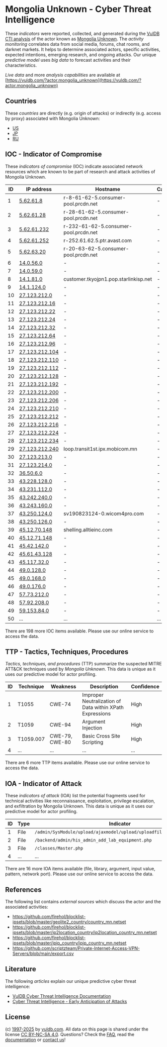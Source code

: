 # Mongolia Unknown - Cyber Threat Intelligence

These _indicators_ were reported, collected, and generated during the [VulDB CTI analysis](https://vuldb.com/?kb.cti) of the actor known as [Mongolia Unknown](https://vuldb.com/?actor.mongolia_unknown). The _activity monitoring_ correlates data from social media, forums, chat rooms, and darknet markets. It helps to determine associated actors, specific activities, expected intentions, emerging research, and ongoing attacks. Our unique _predictive model_ uses _big data_ to forecast activities and their characteristics.

_Live data_ and more _analysis capabilities_ are available at [https://vuldb.com/?actor.mongolia_unknown](https://vuldb.com/?actor.mongolia_unknown)

## Countries

These _countries_ are directly (e.g. origin of attacks) or indirectly (e.g. access by proxy) associated with Mongolia Unknown:

* [US](https://vuldb.com/?country.us)
* [JP](https://vuldb.com/?country.jp)
* [RU](https://vuldb.com/?country.ru)

## IOC - Indicator of Compromise

These _indicators of compromise_ (IOC) indicate associated network resources which are known to be part of research and attack activities of Mongolia Unknown.

ID | IP address | Hostname | Campaign | Confidence
-- | ---------- | -------- | -------- | ----------
1 | [5.62.61.8](https://vuldb.com/?ip.5.62.61.8) | r-8-61-62-5.consumer-pool.prcdn.net | - | High
2 | [5.62.61.28](https://vuldb.com/?ip.5.62.61.28) | r-28-61-62-5.consumer-pool.prcdn.net | - | High
3 | [5.62.61.232](https://vuldb.com/?ip.5.62.61.232) | r-232-61-62-5.consumer-pool.prcdn.net | - | High
4 | [5.62.61.252](https://vuldb.com/?ip.5.62.61.252) | r-252.61.62.5.ptr.avast.com | - | High
5 | [5.62.63.20](https://vuldb.com/?ip.5.62.63.20) | r-20-63-62-5.consumer-pool.prcdn.net | - | High
6 | [14.0.56.0](https://vuldb.com/?ip.14.0.56.0) | - | - | High
7 | [14.0.59.0](https://vuldb.com/?ip.14.0.59.0) | - | - | High
8 | [14.1.81.0](https://vuldb.com/?ip.14.1.81.0) | customer.tkyojpn1.pop.starlinkisp.net | - | High
9 | [14.1.124.0](https://vuldb.com/?ip.14.1.124.0) | - | - | High
10 | [27.123.212.0](https://vuldb.com/?ip.27.123.212.0) | - | - | High
11 | [27.123.212.16](https://vuldb.com/?ip.27.123.212.16) | - | - | High
12 | [27.123.212.22](https://vuldb.com/?ip.27.123.212.22) | - | - | High
13 | [27.123.212.24](https://vuldb.com/?ip.27.123.212.24) | - | - | High
14 | [27.123.212.32](https://vuldb.com/?ip.27.123.212.32) | - | - | High
15 | [27.123.212.64](https://vuldb.com/?ip.27.123.212.64) | - | - | High
16 | [27.123.212.96](https://vuldb.com/?ip.27.123.212.96) | - | - | High
17 | [27.123.212.104](https://vuldb.com/?ip.27.123.212.104) | - | - | High
18 | [27.123.212.110](https://vuldb.com/?ip.27.123.212.110) | - | - | High
19 | [27.123.212.112](https://vuldb.com/?ip.27.123.212.112) | - | - | High
20 | [27.123.212.128](https://vuldb.com/?ip.27.123.212.128) | - | - | High
21 | [27.123.212.192](https://vuldb.com/?ip.27.123.212.192) | - | - | High
22 | [27.123.212.200](https://vuldb.com/?ip.27.123.212.200) | - | - | High
23 | [27.123.212.206](https://vuldb.com/?ip.27.123.212.206) | - | - | High
24 | [27.123.212.210](https://vuldb.com/?ip.27.123.212.210) | - | - | High
25 | [27.123.212.212](https://vuldb.com/?ip.27.123.212.212) | - | - | High
26 | [27.123.212.216](https://vuldb.com/?ip.27.123.212.216) | - | - | High
27 | [27.123.212.224](https://vuldb.com/?ip.27.123.212.224) | - | - | High
28 | [27.123.212.234](https://vuldb.com/?ip.27.123.212.234) | - | - | High
29 | [27.123.212.240](https://vuldb.com/?ip.27.123.212.240) | loop.transit1st.ipx.mobicom.mn | - | High
30 | [27.123.213.0](https://vuldb.com/?ip.27.123.213.0) | - | - | High
31 | [27.123.214.0](https://vuldb.com/?ip.27.123.214.0) | - | - | High
32 | [36.50.6.0](https://vuldb.com/?ip.36.50.6.0) | - | - | High
33 | [43.228.128.0](https://vuldb.com/?ip.43.228.128.0) | - | - | High
34 | [43.231.112.0](https://vuldb.com/?ip.43.231.112.0) | - | - | High
35 | [43.242.240.0](https://vuldb.com/?ip.43.242.240.0) | - | - | High
36 | [43.243.160.0](https://vuldb.com/?ip.43.243.160.0) | - | - | High
37 | [43.250.124.0](https://vuldb.com/?ip.43.250.124.0) | sv190823124-0.wicom4pro.com | - | High
38 | [43.250.126.0](https://vuldb.com/?ip.43.250.126.0) | - | - | High
39 | [45.12.70.148](https://vuldb.com/?ip.45.12.70.148) | shelling.alltieinc.com | - | High
40 | [45.12.71.148](https://vuldb.com/?ip.45.12.71.148) | - | - | High
41 | [45.42.142.0](https://vuldb.com/?ip.45.42.142.0) | - | - | High
42 | [45.61.43.128](https://vuldb.com/?ip.45.61.43.128) | - | - | High
43 | [45.117.32.0](https://vuldb.com/?ip.45.117.32.0) | - | - | High
44 | [49.0.128.0](https://vuldb.com/?ip.49.0.128.0) | - | - | High
45 | [49.0.168.0](https://vuldb.com/?ip.49.0.168.0) | - | - | High
46 | [49.0.176.0](https://vuldb.com/?ip.49.0.176.0) | - | - | High
47 | [57.73.212.0](https://vuldb.com/?ip.57.73.212.0) | - | - | High
48 | [57.92.208.0](https://vuldb.com/?ip.57.92.208.0) | - | - | High
49 | [59.153.84.0](https://vuldb.com/?ip.59.153.84.0) | - | - | High
50 | ... | ... | ... | ...

There are 198 more IOC items available. Please use our online service to access the data.

## TTP - Tactics, Techniques, Procedures

_Tactics, techniques, and procedures_ (TTP) summarize the suspected MITRE ATT&CK techniques used by _Mongolia Unknown_. This data is unique as it uses our predictive model for actor profiling.

ID | Technique | Weakness | Description | Confidence
-- | --------- | -------- | ----------- | ----------
1 | T1055 | CWE-74 | Improper Neutralization of Data within XPath Expressions | High
2 | T1059 | CWE-94 | Argument Injection | High
3 | T1059.007 | CWE-79, CWE-80 | Basic Cross Site Scripting | High
4 | ... | ... | ... | ...

There are 6 more TTP items available. Please use our online service to access the data.

## IOA - Indicator of Attack

These _indicators of attack_ (IOA) list the potential fragments used for technical activities like reconnaissance, exploitation, privilege escalation, and exfiltration by Mongolia Unknown. This data is unique as it uses our predictive model for actor profiling.

ID | Type | Indicator | Confidence
-- | ---- | --------- | ----------
1 | File | `/admin/SysModule/upload/ajaxmodel/upload/uploadfilepath/sysmodule_1` | High
2 | File | `/backend/admin/his_admin_add_lab_equipment.php` | High
3 | File | `/classes/Master.php` | High
4 | ... | ... | ...

There are 16 more IOA items available (file, library, argument, input value, pattern, network port). Please use our online service to access the data.

## References

The following list contains _external sources_ which discuss the actor and the associated activities:

* https://github.com/firehol/blocklist-ipsets/blob/master/geolite2_country/country_mn.netset
* https://github.com/firehol/blocklist-ipsets/blob/master/ip2location_country/ip2location_country_mn.netset
* https://github.com/firehol/blocklist-ipsets/blob/master/ipip_country/ipip_country_mn.netset
* https://github.com/scriptzteam/Private-Internet-Access-VPN-Servers/blob/main/export.csv

## Literature

The following _articles_ explain our unique predictive cyber threat intelligence:

* [VulDB Cyber Threat Intelligence Documentation](https://vuldb.com/?kb.cti)
* [Cyber Threat Intelligence - Early Anticipation of Attacks](https://www.scip.ch/en/?labs.20201022)

## License

(c) [1997-2025](https://vuldb.com/?kb.changelog) by [vuldb.com](https://vuldb.com/?kb.about). All data on this page is shared under the license [CC BY-NC-SA 4.0](https://creativecommons.org/licenses/by-nc-sa/4.0/). Questions? Check the [FAQ](https://vuldb.com/?kb.faq), read the [documentation](https://vuldb.com/?kb) or [contact us](https://vuldb.com/?contact)!
